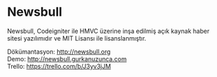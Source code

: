# Newsbull
Newsbull, Codeigniter ile HMVC üzerine inşa edilmiş açık kaynak haber sitesi yazılımıdır ve MIT Lisansı ile lisanslanmıştır. <br />

Dökümantasyon: http://newsbull.org<br />
Demo: http://newsbull.gurkanuzunca.com<br />
Trello: https://trello.com/b/J3yv3jJM